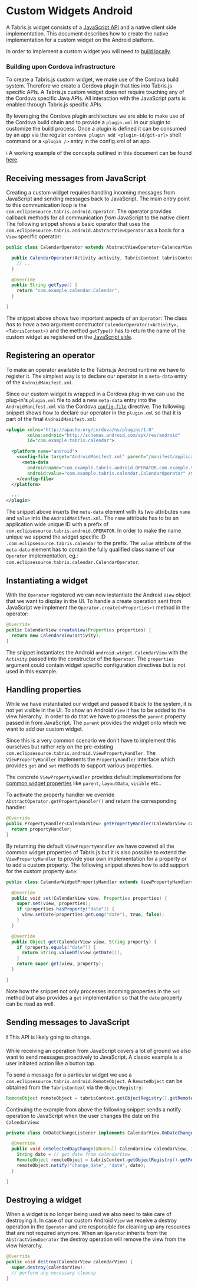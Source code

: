 # Custom Widgets Android

A Tabris.js widget consists of a [JavaScript API](custom-widgets.md) and a native client side implementation. This document describes how to create the native implementation for a custom widget on the Android platform.

In order to implement a custom widget you will need to [build locally](build.md).

### Building upon Cordova infrastructure

To create a Tabris.js custom widget, we make use of the Cordova build system. Therefore we create a Cordova plugin that ties into Tabris.js specific APIs. A Tabris.js custom widget does not require touching any of the Cordova specific Java APIs. All interaction with the JavaScript parts is enabled through Tabris.js specific APIs.

By leveraging the Cordova plugin architecture we are able to make use of the Cordova build chain and to provide a `plugin.xml` in our plugin to customize the build process. Once a plugin is defined it can be consumed by an app via the regular `cordova plugin add <plugin-id/git-url>` shell command or a `<plugin />` entry in the config.xml of an app.

:information_source: A working example of the concepts outlined in this document can be found [here](https://github.com/eclipsesource/tabris-calendar).

## Receiving messages from JavaScript

Creating a custom widget requires handling incoming messages from JavaScript and sending messages back to JavaScript. The main entry point to this communication loop is the `com.eclipsesource.tabris.android.Operator`. The operator provides callback methods for all communication _from_ JavaScript to the native client. The following snippet shows a basic operator that uses the `com.eclipsesource.tabris.android.AbstractViewOperator` as a basis for a `View` specific operator:

```java
public class CalendarOperator extends AbstractViewOperator<CalendarView> {

  public CalendarOperator(Activity activity, TabrisContext tabrisContext) {
    // ..
  }

  @Override
  public String getType() {
    return "com.example.calendar.Calendar";
  }

}
```

The snippet above shows two important aspects of an `Operator`: The class _has to have_ a two argument constructor `CalendarOperator(<Activity>, <TabrisContext>)` and the method `getType()` has to return the name of the custom widget as registered on the [JavaScript side](custom-widgets.md).

## Registering an operator

To make an operator available to the Tabris.js Android runtime we have to register it. The simplest way is to declare our operator in a `meta-data` entry of the `AndroidManifest.xml`.

Since our custom widget is wrapped in a Cordova plug-in we can use the plug-in's `plugin.xml` file to add a new `meta-data` entry into the `AndroidManifest.xml` via the Cordova [`config-file`](https://cordova.apache.org/docs/en/5.0.0/plugin_ref_spec.md.html) directive. The following snippet shows how to declare our operator in the `plugin.xml` so that it is part of the final `AndroidManifest.xml`:

```xml
<plugin xmlns="http://apache.org/cordova/ns/plugins/1.0"
        xmlns:android="http://schemas.android.com/apk/res/android"
        id="com.example.tabris.calendar">

  <platform name="android">
    <config-file target="AndroidManifest.xml" parent="/manifest/application">
      <meta-data
        android:name="com.example.tabris.android.OPERATOR.com.example.tabris.calendar"
        android:value="com.example.tabris.calendar.CalendarOperator" />
    </config-file>
  </platform>

  ...
</plugin>
```

The snippet above inserts the `meta-data` element with its two attributes `name` and `value` into the `AndroidManifest.xml`. The `name` attribute has to be an application wide unique ID with a prefix of `com.eclipsesource.tabris.android.OPERATOR`. In order to make the name unique we append the widget specific ID `.com.eclipsesource.tabris.calendar` to the prefix. The `value` attribute of the `meta-data` element has to contain the fully qualified class name of our `Operator` implementation, eg.: `com.eclipsesource.tabris.calendar.CalendarOperator`.

## Instantiating a widget

With the `Operator` registered we can now instantiate the Android `View` object that we want to display in the UI. To handle a create operation sent from JavaScript we implement the `Operator.create(<Properties>)` method in the operator:

```java
@Override
public CalendarView createView(Properties properties) {
  return new CalendarView(activity);
}
```

The snippet instantiates the Android `android.widget.CalendarView` with the `Activity` passed into the constructor of the `Operator`. The `properties`  argument could contain widget specific configuration directives but is not used in this example.

## Handling properties

While we have instantiated our widget and passed it back to the system, it is not yet visible in the UI. To show an Android `View` it has to be added to the view hierarchy. In order to do that we have to process the `parent` property passed in from JavaScript. The `parent` provides the widget onto which we want to add our custom widget.

Since this is a very common scenario we don't have to implement this ourselves but rather rely on the pre-existing `com.eclipsesource.tabris.android.ViewPropertyHandler`. The `ViewPropertyHandler` implements the `PropertyHandler` interface which provides `get` and `set` methods to support various properties.

The concrete `ViewPropertyHandler` provides default implementations for [common widget properties](https://tabrisjs.com/documentation/latest/api/Widget#properties) like `parent`, `layoutData`, `visible` etc..

To activate the property handler we override `AbstractOperator.getPropertyHandler()` and return the corresponding handler:

```java
@Override
public PropertyHandler<CalendarView> getPropertyHandler(CalendarView calendarView) {
  return propertyHandler;
}
```

By returning the default `ViewPropertyHandler` we have covered all the common widget properties of Tabris.js but it is also possible to extend the `ViewPropertyHandler` to provide your own implementation for a property or to add a custom property. The following snippet shows how to add support for the custom property `date`:

```java
public class CalendarWidgetPropertyHandler extends ViewPropertyHandler<CalendarView> {

  @Override
  public void set(CalendarView view, Properties properties) {
    super.set(view, properties);
    if (properties.hasProperty("date")) {
      view.setDate(properties.getLong("date"), true, false);
    }
  }

  @Override
  public Object get(CalendarView view, String property) {
    if (property.equals("date")) {
      return String.valueOf(view.getDate());
    }
    return super.get(view, property);
  }

}
```

Note how the snippet not only processes incoming properties in the `set` method but also provides a `get` implementation so that the `date` property can be read as well.

## Sending messages to JavaScript

:exclamation: This API is likely going to change.

While receiving an operation from JavaScript covers a lot of ground we also want to send messages proactively to JavaScript. A classic example is a user initiated action like a button tap.

To send a message for a particular widget we use a `com.eclipsesource.tabris.android.RemoteObject`. A `RemoteObject` can be obtained from the `TabrisContext` via the `ObjectRegistry`:

```java
RemoteObject remoteObject = tabrisContext.getObjectRegistry().getRemoteObjectForObject(view);
```

Continuing the example from above the following snippet sends a notify operation to JavaScript when the user changes the date on the `CalendarView`:

```java
private class OnDateChangeListener implements CalendarView.OnDateChangeListener {

  @Override
  public void onSelectedDayChange(@NonNull CalendarView calendarView, int year, int month, int dayOfMonth) {
    String date = // get date from calendarView
    RemoteObject remoteObject = tabrisContext.getObjectRegistry().getRemoteObjectForObject(calendarView);
    remoteObject.notify("change_date", "date", date);
  }

}
```

## Destroying a widget

When a widget is no longer being used we also need to take care of destroying it. In case of our custom Android `View` we receive a destroy operation in the `Operator` and are responsible for cleaning up any resources that are not required anymore. When an `Operator` inherits from the `AbstractViewOperator` the destroy operation will remove the view from the view hierarchy.

```java
@Override
public void destroy(CalendarView calendarView) {
  super.destroy(calendarView);
  // perform any necessary cleanup
}
```
